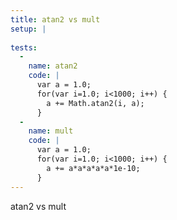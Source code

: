 ```yaml
---
title: atan2 vs mult
setup: |
  
tests:
  -
    name: atan2
    code: |
      var a = 1.0;
      for(var i=1.0; i<1000; i++) {
        a += Math.atan2(i, a);
      }
  -
    name: mult
    code: |
      var a = 1.0;
      for(var i=1.0; i<1000; i++) {
        a += a*a*a*a*a*1e-10;
      }
---
```

atan2 vs mult
